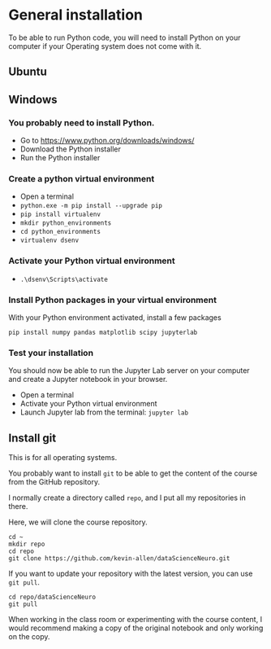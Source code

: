 # General installation

To be able to run Python code, you will need to install Python on your computer if your Operating system does not come with it.

## Ubuntu




## Windows

### You probably need to install Python.

*  Go to https://www.python.org/downloads/windows/
*  Download the Python installer
*  Run the Python installer

### Create a python virtual environment

*  Open a terminal
*  `python.exe -m pip install --upgrade pip`
*  `pip install virtualenv`
* `mkdir python_environments`
* `cd python_environments`
* `virtualenv dsenv`

### Activate your Python virtual environment

* `.\dsenv\Scripts\activate`


### Install Python packages in your virtual environment

With your Python environment activated, install a few packages

`pip install numpy pandas matplotlib scipy jupyterlab`


### Test your installation

You should now be able to run the Jupyter Lab server on your computer and create a Jupyter notebook in your browser.

* Open a terminal
* Activate your Python virtual environment
* Launch Jupyter lab from the terminal: `jupyter lab`


## Install git

This is for all operating systems.

You probably want to install `git` to be able to get the content of the course from the GitHub repository.

I normally create a directory called `repo`, and I put all my repositories in there. 

Here, we will clone the course repository.

```
cd ~
mkdir repo
cd repo
git clone https://github.com/kevin-allen/dataScienceNeuro.git
```

If you want to update your repository with the latest version, you can use `git pull`.

```
cd repo/dataScienceNeuro
git pull
```

When working in the class room or experimenting with the course content, I would recommend making a copy of the original notebook and only working on the copy. 

